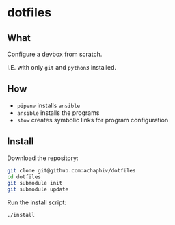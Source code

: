 # dotfiles

## What

Configure a devbox from scratch.

I.E. with only `git` and `python3` installed.

## How

- `pipenv` installs `ansible`
- `ansible` installs the programs
- `stow` creates symbolic links for program configuration

## Install

Download the repository:

```bash
git clone git@github.com:achaphiv/dotfiles
cd dotfiles
git submodule init
git submodule update
```

Run the install script:

```bash
./install
```
